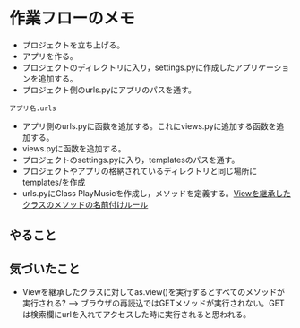 # 作業フローのメモ

- プロジェクトを立ち上げる。
- アプリを作る。
- プロジェクトのディレクトリに入り，settings.pyに作成したアプリケーションを追加する。
- プロジェクト側のurls.pyにアプリのパスを通す。

```python3
アプリ名.urls
```
- アプリ側のurls.pyに函数を追加する。これにviews.pyに追加する函数を追加する。
- views.pyに函数を追加する。
- プロジェクトのsettings.pyに入り，templatesのパスを通す。
- プロジェクトやアプリの格納されているディレクトリと同じ場所にtemplates/を作成
- urls.pyにClass PlayMusicを作成し，メソッドを定義する。[Viewを継承したクラスのメソッドの名前付けルール](https://zenn.dev/ikemo/articles/django-http-method-names)

## やること


## 気づいたこと
- Viewを継承したクラスに対してas.view()を実行するとすべてのメソッドが実行される? --> ブラウザの再読込ではGETメソッドが実行されない。GETは検索欄にurlを入れてアクセスした時に実行されると思われる。
